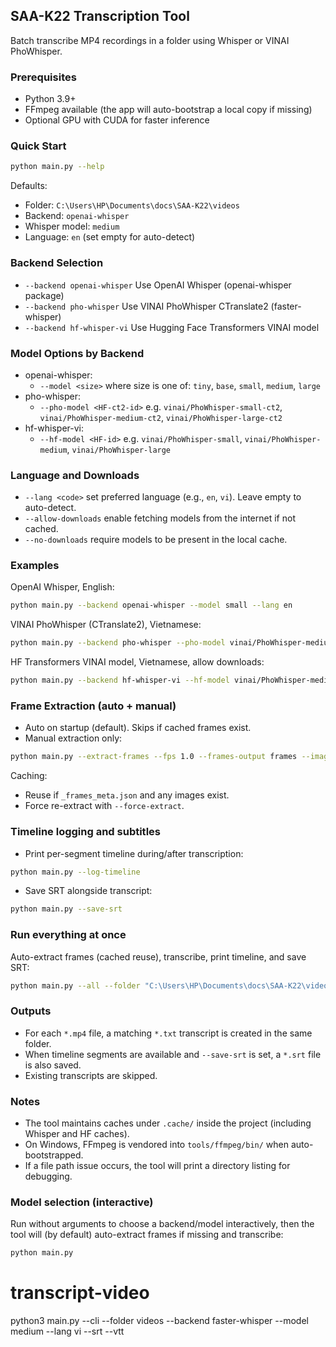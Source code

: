 ## SAA-K22 Transcription Tool

Batch transcribe MP4 recordings in a folder using Whisper or VINAI PhoWhisper.

### Prerequisites
- Python 3.9+
- FFmpeg available (the app will auto-bootstrap a local copy if missing)
- Optional GPU with CUDA for faster inference

### Quick Start
```bash
python main.py --help
```

Defaults:
- Folder: `C:\Users\HP\Documents\docs\SAA-K22\videos`
- Backend: `openai-whisper`
- Whisper model: `medium`
- Language: `en` (set empty for auto-detect)

### Backend Selection
- `--backend openai-whisper`  Use OpenAI Whisper (openai-whisper package)
- `--backend pho-whisper`     Use VINAI PhoWhisper CTranslate2 (faster-whisper)
- `--backend hf-whisper-vi`   Use Hugging Face Transformers VINAI model

### Model Options by Backend
- openai-whisper:
  - `--model <size>` where size is one of: `tiny`, `base`, `small`, `medium`, `large`
- pho-whisper:
  - `--pho-model <HF-ct2-id>` e.g. `vinai/PhoWhisper-small-ct2`, `vinai/PhoWhisper-medium-ct2`, `vinai/PhoWhisper-large-ct2`
- hf-whisper-vi:
  - `--hf-model <HF-id>` e.g. `vinai/PhoWhisper-small`, `vinai/PhoWhisper-medium`, `vinai/PhoWhisper-large`

### Language and Downloads
- `--lang <code>` set preferred language (e.g., `en`, `vi`). Leave empty to auto-detect.
- `--allow-downloads` enable fetching models from the internet if not cached.
- `--no-downloads` require models to be present in the local cache.

### Examples
OpenAI Whisper, English:
```bash
python main.py --backend openai-whisper --model small --lang en
```

VINAI PhoWhisper (CTranslate2), Vietnamese:
```bash
python main.py --backend pho-whisper --pho-model vinai/PhoWhisper-medium-ct2 --lang vi
```

HF Transformers VINAI model, Vietnamese, allow downloads:
```bash
python main.py --backend hf-whisper-vi --hf-model vinai/PhoWhisper-medium --allow-downloads --lang vi
```

### Frame Extraction (auto + manual)
- Auto on startup (default). Skips if cached frames exist.
- Manual extraction only:
```bash
python main.py --extract-frames --fps 1.0 --frames-output frames --image-format jpg --naming sequential
```
Caching:
- Reuse if `_frames_meta.json` and any images exist.
- Force re-extract with `--force-extract`.

### Timeline logging and subtitles
- Print per-segment timeline during/after transcription:
```bash
python main.py --log-timeline
```
- Save SRT alongside transcript:
```bash
python main.py --save-srt
```

### Run everything at once
Auto-extract frames (cached reuse), transcribe, print timeline, and save SRT:
```bash
python main.py --all --folder "C:\Users\HP\Documents\docs\SAA-K22\videos" --frames-output frames --fps 1.0 --image-format jpg --naming sequential --backend openai-whisper --model medium
```

### Outputs
- For each `*.mp4` file, a matching `*.txt` transcript is created in the same folder.
- When timeline segments are available and `--save-srt` is set, a `*.srt` file is also saved.
- Existing transcripts are skipped.

### Notes
- The tool maintains caches under `.cache/` inside the project (including Whisper and HF caches).
- On Windows, FFmpeg is vendored into `tools/ffmpeg/bin/` when auto-bootstrapped.
- If a file path issue occurs, the tool will print a directory listing for debugging.

### Model selection (interactive)
Run without arguments to choose a backend/model interactively, then the tool will (by default) auto-extract frames if missing and transcribe:
```bash
python main.py
```


# transcript-video
python3 main.py --cli --folder videos --backend faster-whisper --model medium --lang vi --srt --vtt